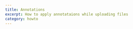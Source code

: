 ```yaml
---
title: Annotations
excerpt: How to apply annotataions while uploading files
category: howto
---
```


